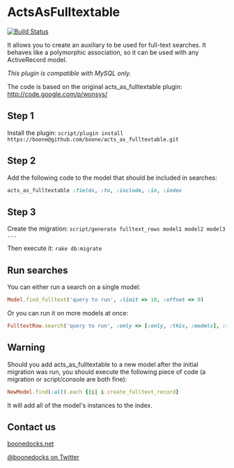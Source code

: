 ActsAsFulltextable
==================

[![Build Status](https://secure.travis-ci.org/boone/acts_as_fulltextable.png)](http://travis-ci.org/boone/acts_as_fulltextable)

It allows you to create an auxiliary to be used for full-text searches.
It behaves like a polymorphic association, so it can be used with any
ActiveRecord model.

_This plugin is compatible with MySQL only._

The code is based on the original acts_as_fulltextable plugin: http://code.google.com/p/wonsys/


## Step 1

Install the plugin: `script/plugin install https://boone@github.com/boone/acts_as_fulltextable.git`


## Step 2

Add the following code to the model that should be included in searches:

```ruby
acts_as_fulltextable :fields, :to, :include, :in, :index
```


## Step 3

Create the migration: `script/generate fulltext_rows model1 model2 model3 ...`

Then execute it: `rake db:migrate`


## Run searches

You can either run a search on a single model:

```ruby
Model.find_fulltext('query to run', :limit => 10, :offset => 0)
```

Or you can run it on more models at once:

```ruby
FulltextRow.search('query to run', :only => [:only, :this, :models], :limit => 10, :offset => 0)
```

## Warning

Should you add acts_as_fulltextable to a new model after the initial migration was run,
you should execute the following piece of code (a migration or script/console are both fine):
  
```ruby
NewModel.find(:all).each {|i| i.create_fulltext_record}
```

It will add all of the model's instances to the index.

## Contact us

[boonedocks.net](http://boonedocks.net)

[@boonedocks on Twitter](https://twitter.com/#!/boonedocks)
